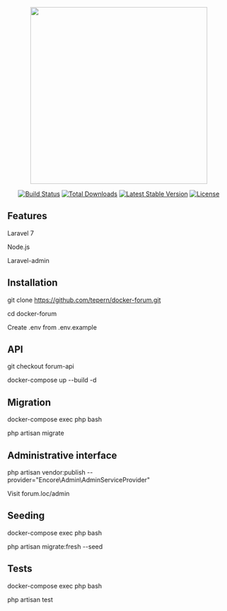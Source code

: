 <p align="center"><a href="https://laravel.com" target="_blank"><img src="https://raw.githubusercontent.com/laravel/art/master/logo-lockup/5%20SVG/2%20CMYK/1%20Full%20Color/laravel-logolockup-cmyk-red.svg" width="400"></a></p>

<p align="center">
<a href="https://travis-ci.org/laravel/framework"><img src="https://travis-ci.org/laravel/framework.svg" alt="Build Status"></a>
<a href="https://packagist.org/packages/laravel/framework"><img src="https://poser.pugx.org/laravel/framework/d/total.svg" alt="Total Downloads"></a>
<a href="https://packagist.org/packages/laravel/framework"><img src="https://poser.pugx.org/laravel/framework/v/stable.svg" alt="Latest Stable Version"></a>
<a href="https://packagist.org/packages/laravel/framework"><img src="https://poser.pugx.org/laravel/framework/license.svg" alt="License"></a>
</p>

## Features

Laravel 7

Node.js

Laravel-admin

## Installation

git clone  https://github.com/tepern/docker-forum.git

cd docker-forum

Create .env from .env.example

## API

git checkout forum-api

docker-compose up --build -d

## Migration

docker-compose exec php bash

php artisan migrate

## Administrative interface 

php artisan vendor:publish --provider="Encore\Admin\AdminServiceProvider"

Visit forum.loc/admin

## Seeding

docker-compose exec php bash

php artisan migrate:fresh --seed

## Tests

docker-compose exec php bash

php artisan test